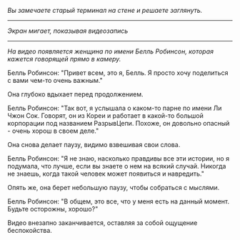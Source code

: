_Вы замечаете старый терминал на стене и решаете заглянуть._

---

_Экран мигает, показывая видеозапись_

---

_На видео появляется женщина по имени Белль Робинсон, которая кажется говорящей прямо в камеру._

Белль Робинсон: "Привет всем, это я, Белль. Я просто хочу поделиться с вами чем-то очень важным."

Она глубоко вдыхает перед продолжением.

Белль Робинсон: "Так вот, я услышала о каком-то парне по имени Ли Чжон Сок. Говорят, он из Кореи и работает в какой-то большой корпорации под названием РазрывЦепи. Похоже, он довольно опасный - очень хорош в своем деле."

Она снова делает паузу, видимо взвешивая свои слова.

Белль Робинсон: "Я не знаю, насколько правдивы все эти истории, но я подумала, что лучше, если вы знаете о нем на всякий случай. Никогда не знаешь, когда такой человек может появиться и навредить."

Опять же, она берет небольшую паузу, чтобы собраться с мыслями.

Белль Робинсон: "В общем, это все, что у меня есть на данный момент. Будьте осторожны, хорошо?"

Видео внезапно заканчивается, оставляя за собой ощущение беспокойства.
